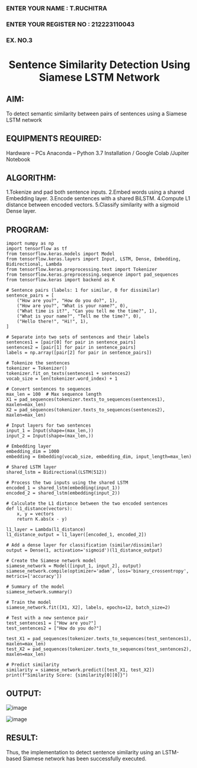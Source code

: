 <H3>ENTER YOUR NAME : T.RUCHITRA</H3>
<H3>ENTER YOUR REGISTER NO : 212223110043</H3>
<H3>EX. NO.3</H3>
<H1 ALIGN =CENTER> Sentence Similarity Detection Using Siamese LSTM Network</H1>

## AIM:
To detect semantic similarity between pairs of sentences using a Siamese LSTM network

## EQUIPMENTS REQUIRED:
Hardware – PCs
Anaconda – Python 3.7 Installation / Google Colab /Jupiter Notebook


## ALGORITHM:
1.Tokenize and pad both sentence inputs.
2.Embed words using a shared Embedding layer.
3.Encode sentences with a shared BiLSTM.
4.Compute L1 distance between encoded vectors.
5.Classify similarity with a sigmoid Dense layer.

##  PROGRAM:
~~~
import numpy as np
import tensorflow as tf
from tensorflow.keras.models import Model
from tensorflow.keras.layers import Input, LSTM, Dense, Embedding, Bidirectional, Lambda
from tensorflow.keras.preprocessing.text import Tokenizer
from tensorflow.keras.preprocessing.sequence import pad_sequences
from tensorflow.keras import backend as K

# Sentence pairs (labels: 1 for similar, 0 for dissimilar)
sentence_pairs = [
    ("How are you?", "How do you do?", 1),
    ("How are you?", "What is your name?", 0),
    ("What time is it?", "Can you tell me the time?", 1),
    ("What is your name?", "Tell me the time?", 0),
    ("Hello there!", "Hi!", 1),
]

# Separate into two sets of sentences and their labels
sentences1 = [pair[0] for pair in sentence_pairs]
sentences2 = [pair[1] for pair in sentence_pairs]
labels = np.array([pair[2] for pair in sentence_pairs])

# Tokenize the sentences
tokenizer = Tokenizer()
tokenizer.fit_on_texts(sentences1 + sentences2)
vocab_size = len(tokenizer.word_index) + 1

# Convert sentences to sequences
max_len = 100  # Max sequence length
X1 = pad_sequences(tokenizer.texts_to_sequences(sentences1), maxlen=max_len)
X2 = pad_sequences(tokenizer.texts_to_sequences(sentences2), maxlen=max_len)

# Input layers for two sentences
input_1 = Input(shape=(max_len,))
input_2 = Input(shape=(max_len,))

# Embedding layer
embedding_dim = 1000
embedding = Embedding(vocab_size, embedding_dim, input_length=max_len)

# Shared LSTM layer
shared_lstm = Bidirectional(LSTM(512))

# Process the two inputs using the shared LSTM
encoded_1 = shared_lstm(embedding(input_1))
encoded_2 = shared_lstm(embedding(input_2))

# Calculate the L1 distance between the two encoded sentences
def l1_distance(vectors):
    x, y = vectors
    return K.abs(x - y)

l1_layer = Lambda(l1_distance)
l1_distance_output = l1_layer([encoded_1, encoded_2])

# Add a dense layer for classification (similar/dissimilar)
output = Dense(1, activation='sigmoid')(l1_distance_output)

# Create the Siamese network model
siamese_network = Model([input_1, input_2], output)
siamese_network.compile(optimizer='adam', loss='binary_crossentropy', metrics=['accuracy'])

# Summary of the model
siamese_network.summary()

# Train the model
siamese_network.fit([X1, X2], labels, epochs=12, batch_size=2)

# Test with a new sentence pair
test_sentences1 = ["How are you?"]
test_sentences2 = ["How do you do?"]

test_X1 = pad_sequences(tokenizer.texts_to_sequences(test_sentences1), maxlen=max_len)
test_X2 = pad_sequences(tokenizer.texts_to_sequences(test_sentences2), maxlen=max_len)

# Predict similarity
similarity = siamese_network.predict([test_X1, test_X2])
print(f"Similarity Score: {similarity[0][0]}")

~~~
## OUTPUT:

![image](https://github.com/user-attachments/assets/45057612-e6ac-40cf-9b38-f38be3c86dc6)

![image](https://github.com/user-attachments/assets/544996e7-10f1-4b17-8a95-ec42bd3cc0c9)


## RESULT:
Thus, the implementation to detect sentence similarity using an LSTM-based Siamese network has been successfully executed.
